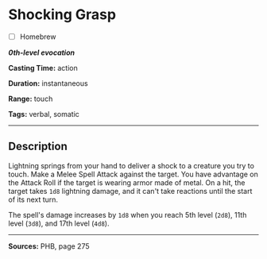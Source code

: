 # Shocking Grasp

- [ ] Homebrew

***0th-level evocation***

**Casting Time:** action

**Duration:** instantaneous

**Range:** touch

**Tags:** verbal, somatic

---

## Description
Lightning springs from your hand to deliver a shock to a creature you try to touch.
Make a Melee Spell Attack against the target.
You have advantage on the Attack Roll if the target is wearing armor made of metal.
On a hit, the target takes `1d8` lightning damage, and it can't take reactions until the start of its next turn.

The spell's damage increases by `1d8` when you reach 5th level (`2d8`), 11th level (`3d8`), and 17th level (`4d8`).

---

**Sources:** PHB, page 275

